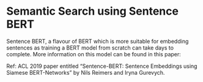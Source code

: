 # Semantic Search using Sentence BERT
Sentence BERT, a flavour of BERT which is more suitable for embedding sentences as training a BERT model from scratch can take days to complete. More information on this model can be found in this paper:

Ref: ACL 2019 paper entitled “Sentence-BERT: Sentence Embeddings using Siamese BERT-Networks” by Nils Reimers and Iryna Gurevych.
